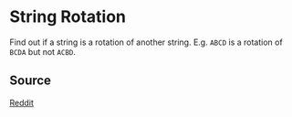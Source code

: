 # String Rotation

Find out if a string is a rotation of another string. E.g. `ABCD` is a rotation of `BCDA` but not `ACBD`.

## Source

[Reddit](http://www.reddit.com/r/javascript/comments/1ftyjh/common_code_problems_solved_in_javascript_xpost/cae25ra)
